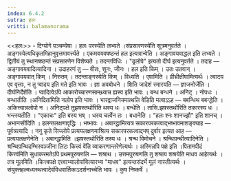 ```yaml
---
index: 6.4.2
sutra: हलः
vritti: balamanorama
---
```


<<हलः>> - दिग्योगे पञ्चम्येषा । हलः परस्येति लभ्यते ।संप्रसारणस्ये॑ति सूत्रमनुवर्तते । अङ्गस्येत्यधिकृतमिहानुवृत्तमावर्त्त्यते । एकमवयवषष्ठन्तं हल इत्यत्रान्वेति । अङ्गावयवाद्धल इति लभ्यते । द्वितीयं तु स्थानषष्ठन्तं संप्रसारणेन विशेष्यते । तदन्तविधिः । "ढ्रलोपे" इत्यतो दीर्घ इत्यनुवर्तते । तदाह  —  अङ्गावयवादित्यादिना । उदाहरणं तु  —  वीतः, शूनः, जीनः । हल इति किम्  । उतः उतवान् । अङ्गावयवात् किम्  । निरुतम् । तदन्ताङ्गस्येति किम्  । विध्यति । एषामिति । व्रीभ्रीक्षीषामित्यर्थः । ल्वादय एव वृत्ताः, न तु प्वादय इति मते इति भावः । ज्ञा अवबोधने । शिति जादेशं स्मारयति  —  ज्ञाजनोर्जेति । दीर्घनिर्देशे॑ति । प्वादित्वेऽपि आकारोच्चारणसामथ्र्यान्न ह्यस्व इति भावः । बन्ध बन्धने । अनिट् । नोपधः । बन्धातीति ।अनिदिता॑मिति नलोप इति भावः । भारद्वाजनियमात्थलि वेडिति मत्वाऽ‌ऽह —  बबन्धिथ बबन्द्धेति । अकित्त्वान्नलोपो न । अनिट्पक्षे तुझषस्तथो॑रिति थस्य धः । बन्धेति । तासि.झषस्तथो॑रिति तकारस्य धः । भन्त्स्यतीति । "एकाचः" इति बस्य भष् । धस्य चर्त्वेन तः । बधानेति । "हलः श्नः शानज्झौ" इति शानच् । अभान्त्सीदिति । हलन्तलक्षणावृद्धिः । भष्भावः । अबान्द्धामित्यत्र सकारपरकत्वाद्भष्भावमाशङ्क्याह —  पूर्वत्रत्यादि । ननु कृते सिज्लोपे प्रत्ययलक्षणमाश्रित्य सकारपरकत्वाद्भष् दुर्वार इत्यत आह —  प्रत्ययलक्षणेनेति । अबान्द्धामिति ।झषस्तथो॑रिति तस्य धः । श्रन्थ विमोचने । श्रन्थिग्रन्थीत्यादिनेति ।श्रन्थिग्रन्थिदम्भिस्वञ्जीना लिटः कित्त्वं वे॑ति व्याकरणान्तरेणेत्यर्थः । अस्मिन्नपि पक्षे इति ।पितामपीदं कित्त्व॑मिति सुधाकरमतेऽपि प्रथमपुरुषणलि  — शश्राथ । उत्तमपुरुषणलि तु शश्राय शश्रयेति माधव आहेत्यर्थः । तत्र मूलमिति ।कित्त्वपक्षे एत्त्वाभ्यालोपा॑वित्यारभ्य "माधव" इत्यन्तसंदर्भे मूलं नास्तीत्यर्थः । संयुक्तहल्मध्यस्थत्वादेवंविधवार्तिकाऽदर्शनाच्चेति भावः । कुष निष्कर्षे ।